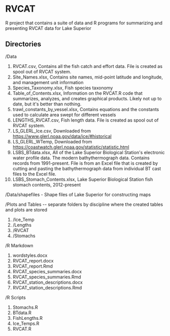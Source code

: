# RVCAT
R project that contains a suite of data and R programs for summarizing and presenting RVCAT data for Lake Superior

## Directories
/Data
  1. RVCAT.csv, Contains all the fish catch and effort data. File is created as spool out of RVCAT system.
  2. Site_Names.xlsx, Contains site names, mid-point latitude and longitude, and management unit information
  3. Species_Taxonomy.xlsx, Fish species taxonomy
  4. Table_of_Contents.xlsx, Information on the RVCAT.R code that summarizes, analyzes, and creates graphical products. Likely not up to date, but it's better than nothing.
  5. trawl_constants_by_vessel.xlsx, Contains equations and the constants used to calculate area swept for different vessels
  6. LENGTHS_RVCAT.csv, Fish length data. File is created as spool out of RVCAT system.
  7. LS_GLERL_Ice.csv, Downloaded from https://www.glerl.noaa.gov/data/ice/#historical
  8. LS_GLERL_WTemp, Downloaded from https://coastwatch.glerl.noaa.gov/statistic/statistic.html
  9. LSBS_BTdata.xlsx, All of the Lake Superior Biological Station's electronic water profile data. The modern bathythermograph data. Contains records from 1991-present. File is from an Excel file that is created by cutting and pasting the bathythermograph data from individual BT cast files to the Excel file.
  10. LSBS_Stomach_Contents.xlsx, Lake Superior Biological Station fish stomach contents, 2012-present 

/Data/shapefiles - Shape files of Lake Superior for constructing maps

/Plots and Tables -- separate folders by discipline where the created tables and plots are stored
  1. /Ice_Temp
  2. /Lengths
  3. /RVCAT
  4. /Stomachs

/R Markdown
1. wordstyles.docx
2. RVCAT_report.docx
3. RVCAT_report.Rmd
4. RVCAT_species_summaries.docx
5. RVCAT_species_summaries.Rmd
6. RVCAT_station_descriptions.docx
7. RVCAT_station_descriptions.Rmd

/R Scripts
1. Stomachs.R
2. BTdata.R
3. FishLengths.R
4. Ice_Temps.R
5. RVCAT.R
